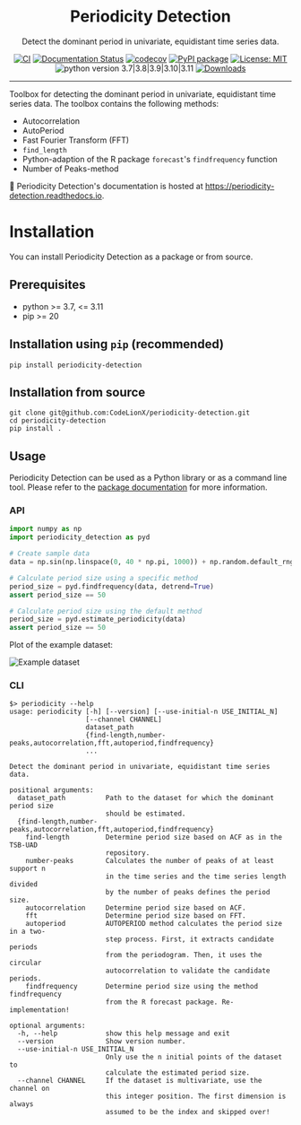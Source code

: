 <div align="center">
<h1 align="center">Periodicity Detection</h1>
<p>
Detect the dominant period in univariate, equidistant time series data.
</p>

[![CI](https://github.com/CodeLionX/periodicity-detection/actions/workflows/build.yml/badge.svg)](https://github.com/CodeLionX/periodicity-detection/actions/workflows/build.yml)
[![Documentation Status](https://readthedocs.org/projects/periodicity-detection/badge/?version=latest)](https://periodicity-detection.readthedocs.io/en/latest/?badge=latest)
[![codecov](https://codecov.io/gh/CodeLionX/periodicity-detection/branch/main/graph/badge.svg?token=6QXOCY4TS2)](https://codecov.io/gh/CodeLionX/periodicity-detection)
[![PyPI package](https://badge.fury.io/py/periodicity-detection.svg)](https://badge.fury.io/py/periodicity-detection)
[![License: MIT](https://img.shields.io/badge/License-MIT-yellow.svg)](https://opensource.org/licenses/MIT)
![python version 3.7|3.8|3.9|3.10|3.11](https://img.shields.io/badge/python-3.7%20%7C%203.8%20%7C%203.9%20%7C%203.10%20%7C%203.11-blue)
[![Downloads](https://pepy.tech/badge/periodicity-detection)](https://pepy.tech/project/periodicity-detection)

</div>

---

Toolbox for detecting the dominant period in univariate, equidistant time series data.
The toolbox contains the following methods:

- Autocorrelation
- AutoPeriod
- Fast Fourier Transform (FFT)
- `find_length`
- Python-adaption of the R package `forecast`'s `findfrequency` function
- Number of Peaks-method

📖 Periodicity Detection's documentation is hosted at https://periodicity-detection.readthedocs.io.

# Installation

You can install Periodicity Detection as a package or from source.

## Prerequisites

- python >= 3.7, <= 3.11
- pip >= 20

## Installation using `pip` (recommended)

```shell
pip install periodicity-detection
```

## Installation from source

```shell
git clone git@github.com:CodeLionX/periodicity-detection.git
cd periodicity-detection
pip install .
```

## Usage

Periodicity Detection can be used as a Python library or as a command line tool.
Please refer to the [package documentation](https://periodicity-detection.readthedocs.io) for more information.

### API

```python
import numpy as np
import periodicity_detection as pyd

# Create sample data
data = np.sin(np.linspace(0, 40 * np.pi, 1000)) + np.random.default_rng(42).random(1000)

# Calculate period size using a specific method
period_size = pyd.findfrequency(data, detrend=True)
assert period_size == 50

# Calculate period size using the default method
period_size = pyd.estimate_periodicity(data)
assert period_size == 50
```

Plot of the example dataset:

![Example dataset](./example-data.png)

### CLI

```shell
$> periodicity --help
usage: periodicity [-h] [--version] [--use-initial-n USE_INITIAL_N]
                   [--channel CHANNEL]
                   dataset_path
                   {find-length,number-peaks,autocorrelation,fft,autoperiod,findfrequency}
                   ...

Detect the dominant period in univariate, equidistant time series data.

positional arguments:
  dataset_path          Path to the dataset for which the dominant period size
                        should be estimated.
  {find-length,number-peaks,autocorrelation,fft,autoperiod,findfrequency}
    find-length         Determine period size based on ACF as in the TSB-UAD
                        repository.
    number-peaks        Calculates the number of peaks of at least support n
                        in the time series and the time series length divided
                        by the number of peaks defines the period size.
    autocorrelation     Determine period size based on ACF.
    fft                 Determine period size based on FFT.
    autoperiod          AUTOPERIOD method calculates the period size in a two-
                        step process. First, it extracts candidate periods
                        from the periodogram. Then, it uses the circular
                        autocorrelation to validate the candidate periods.
    findfrequency       Determine period size using the method findfrequency
                        from the R forecast package. Re-implementation!

optional arguments:
  -h, --help            show this help message and exit
  --version             Show version number.
  --use-initial-n USE_INITIAL_N
                        Only use the n initial points of the dataset to
                        calculate the estimated period size.
  --channel CHANNEL     If the dataset is multivariate, use the channel on
                        this integer position. The first dimension is always
                        assumed to be the index and skipped over!

```
